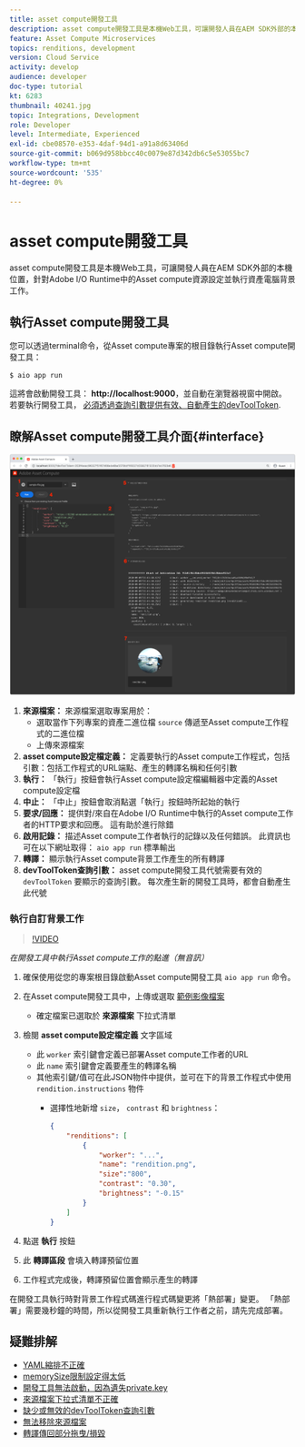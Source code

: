 ```yaml
---
title: asset compute開發工具
description: asset compute開發工具是本機Web工具，可讓開發人員在AEM SDK外部的本機位置，針對Adobe I/O Runtime中的Asset compute資源設定並執行資產電腦背景工作。
feature: Asset Compute Microservices
topics: renditions, development
version: Cloud Service
activity: develop
audience: developer
doc-type: tutorial
kt: 6283
thumbnail: 40241.jpg
topic: Integrations, Development
role: Developer
level: Intermediate, Experienced
exl-id: cbe08570-e353-4daf-94d1-a91a8d63406d
source-git-commit: b069d958bbcc40c0079e87d342db6c5e53055bc7
workflow-type: tm+mt
source-wordcount: '535'
ht-degree: 0%

---
```


# asset compute開發工具

asset compute開發工具是本機Web工具，可讓開發人員在AEM SDK外部的本機位置，針對Adobe I/O Runtime中的Asset compute資源設定並執行資產電腦背景工作。

## 執行Asset compute開發工具

您可以透過terminal命令，從Asset compute專案的根目錄執行Asset compute開發工具：

```
$ aio app run
```

這將會啟動開發工具： __http://localhost:9000__，並自動在瀏覽器視窗中開啟。 若要執行開發工具， [必須透過查詢引數提供有效、自動產生的devToolToken](#troubleshooting__devtooltoken).

## 瞭解Asset compute開發工具介面{#interface}

![asset compute開發工具](./assets/development-tool/asset-compute-dev-tool.png)

1. __來源檔案：__ 來源檔案選取專案用於：
   + 選取當作下列專案的資產二進位檔 `source` 傳遞至Asset compute工作程式的二進位檔
   + 上傳來源檔案
1. __asset compute設定檔定義：__ 定義要執行的Asset compute工作程式，包括引數：包括工作程式的URL端點、產生的轉譯名稱和任何引數
1. __執行：__ 「執行」按鈕會執行Asset compute設定檔編輯器中定義的Asset compute設定檔
1. __中止：__ 「中止」按鈕會取消點選「執行」按鈕時所起始的執行
1. __要求/回應：__ 提供對/來自在Adobe I/O Runtime中執行的Asset compute工作者的HTTP要求和回應。 這有助於進行除錯
1. __啟用記錄：__ 描述Asset compute工作者執行的記錄以及任何錯誤。 此資訊也可在以下網址取得： `aio app run` 標準輸出
1. __轉譯：__ 顯示執行Asset compute背景工作產生的所有轉譯
1. __devToolToken查詢引數：__ asset compute開發工具代號需要有效的 `devToolToken` 要顯示的查詢引數。 每次產生新的開發工具時，都會自動產生此代號

### 執行自訂背景工作

>[!VIDEO](https://video.tv.adobe.com/v/40241?quality=12&learn=on)

_在開發工具中執行Asset compute工作的點進（無音訊）_

1. 確保使用從您的專案根目錄啟動Asset compute開發工具 `aio app run` 命令。
1. 在Asset compute開發工具中，上傳或選取 [範例影像檔案](../assets/samples/sample-file.jpg)
   + 確定檔案已選取於 __來源檔案__ 下拉式清單
1. 檢閱 __asset compute設定檔定義__ 文字區域
   + 此 `worker` 索引鍵會定義已部署Asset compute工作者的URL
   + 此 `name` 索引鍵會定義要產生的轉譯名稱
   + 其他索引鍵/值可在此JSON物件中提供，並可在下的背景工作程式中使用 `rendition.instructions` 物件
      + 選擇性地新增 `size`， `contrast` 和 `brightness`：

         ```json
         {
             "renditions": [
                 {
                     "worker": "...",
                     "name": "rendition.png",
                     "size":"800",
                     "contrast": "0.30",
                     "brightness": "-0.15"
                 }
             ]
         }
         ```

1. 點選 __執行__ 按鈕
1. 此 __轉譯區段__ 會填入轉譯預留位置
1. 工作程式完成後，轉譯預留位置會顯示產生的轉譯

在開發工具執行時對背景工作程式碼進行程式碼變更將「熱部署」變更。 「熱部署」需要幾秒鐘的時間，所以從開發工具重新執行工作者之前，請先完成部署。

## 疑難排解

+ [YAML縮排不正確](../troubleshooting.md#incorrect-yaml-indentation)
+ [memorySize限制設定得太低](../troubleshooting.md#memorysize-limit-is-set-too-low)
+ [開發工具無法啟動，因為遺失private.key](../troubleshooting.md#missing-private-key)
+ [來源檔案下拉式清單不正確](../troubleshooting.md#source-files-dropdown-incorrect)
+ [缺少或無效的devToolToken查詢引數](../troubleshooting.md#missing-or-invalid-devtooltoken-query-parameter)
+ [無法移除來源檔案](../troubleshooting.md#unable-to-remove-source-files)
+ [轉譯傳回部分拖曳/損毀](../troubleshooting.md#rendition-returned-partially-drawn-or-corrupt)
